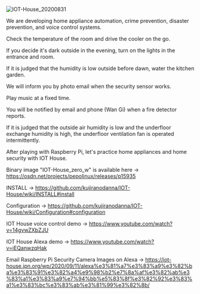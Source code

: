 ![IOT-House_20200831](https://user-images.githubusercontent.com/70492305/92525801-70698580-f25f-11ea-92f0-383490cd34c0.jpeg)

We are developing home appliance automation, crime prevention, disaster prevention, and voice control systems.

Check the temperature of the room and drive the cooler on the go.

If you decide it's dark outside in the evening, turn on the lights in the entrance and room.

If it is judged that the humidity is low outside before dawn, water the kitchen garden.

We will inform you by photo email when the security sensor works.

Play music at a fixed time.

You will be notified by email and phone (Wan Gi) when a fire detector reports.

If it is judged that the outside air humidity is low and the underfloor exchange humidity is high, the underfloor ventilation fan is operated intermittently.

After playing with Raspberry Pi, let's practice home appliances and home security with IOT House.

Binary image "IOT-House_zero_w" is available here -> https://osdn.net/projects/pepolinux/releases/p15935

INSTALL -> https://github.com/kujiranodanna/IOT-House/wiki/INSTALL#install

Configuration -> https://github.com/kujiranodanna/IOT-House/wiki/Configuration#configuration

IOT House voice control demo -> https://www.youtube.com/watch?v=14gvwZXbZJU

IOT House Alexa demo -> https://www.youtube.com/watch?v=iEQanwzqHak

Email Raspberry Pi Security Camera Images on Alexa → https://iot-house.jpn.org/wp/2020/09/11/alexa%e3%81%a7%e3%83%a9%e3%82%ba%e3%83%91%e3%82%a4%e9%98%b2%e7%8a%af%e3%82%ab%e3%83%a1%e3%83%a9%e7%94%bb%e5%83%8f%e3%82%92%e3%83%a1%e3%83%bc%e3%83%ab%e3%81%99%e3%82%8b/
